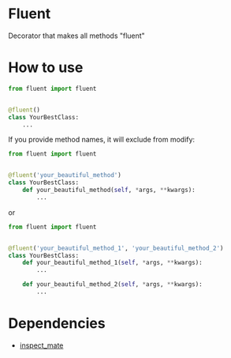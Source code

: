 # Fluent

Decorator that makes all methods "fluent"

# How to use

```python
from fluent import fluent


@fluent()
class YourBestClass:
    ...
```

If you provide method names, it will exclude from modify:

```python
from fluent import fluent


@fluent('your_beautiful_method')
class YourBestClass:
    def your_beautiful_method(self, *args, **kwargs):
        ...
```

or

```python
from fluent import fluent


@fluent('your_beautiful_method_1', 'your_beautiful_method_2')
class YourBestClass:
    def your_beautiful_method_1(self, *args, **kwargs):
        ...

    def your_beautiful_method_2(self, *args, **kwargs):
        ...
```

# Dependencies
 
- [inspect_mate](https://pypi.org/project/inspect_mate/)
